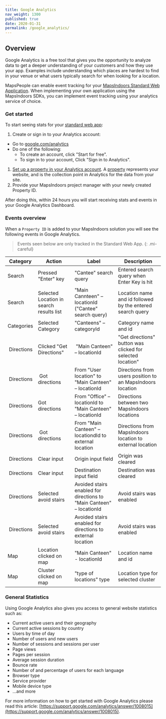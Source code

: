 ```yaml
---
title: Google Analytics
nav_weight: 1300
published: true
date: 2020-01-31
permalink: /google_analytics/
---
```


## Overview

Google Analytics is a free tool that gives you the opportunity to analyze data to get a deeper understanding of your customers and how they use your app. Examples include understanding which places are hardest to find in your venue or what users typically search for when looking for a location.

MapsPeople can enable event tracking for your [MapsIndoors Standard Web Application](http://clients.mapsindoors.com/). When implementing your own application using the MapsIndoors SDKs, you can implement event tracking using your analytics service of choice.

### Get started

To start seeing stats for your [standard web app](http://clients.mapsindoors.com/):

1. Create or sign in to your Analytics account:

* Go to [google.com/analytics](https://marketingplatform.google.com/about/analytics/)
* Do one of the following:
  * To create an account, click "Start for free".
  * To sign in to your account, Click "Sign in to Analytics".

1. [Set up a property in your Analytics account](https://support.google.com/analytics/answer/1042508). A [property](https://support.google.com/analytics/answer/2649554?hl=en&ref_topic=1009620) represents your website, and is the collection point in Analytics for the data from your site.
1. Provide your MapsIndoors project manager with your newly created Property ID.

After doing this, within 24 hours you will start receiving stats and events in your Google Analytics Dashboard.

### Events overview

When a `Property ID` is added to your MapsIndoors solution you will see the following events in Google Analytics.

> Events seen below are only tracked in the Standard Web App.
{: .mi-careful}

| Category | Action | Label | Description
| - | - | - | - |
| Search | Pressed "Enter" key | "Cantee" search query | Entered search query when Enter Key is hit |
| Search | Selected Location in search results list | "Main Cannteen" – locationId ("Cantee" search query) | Location name and id followed by the entered search query |
| Categories | Selected Category | "Canteens" – categoryId | Category name and id |
| Directions | Clicked "Get Directions" | "Main Canteen" – locationId | "Get directions" button was clicked for selected location" |
| Directions | Got directions | From "User location" to "Main Canteen" – locationId | Directions from users position to an MapsIndoors location |
| Directions | Got directions | From "Office" – locationId to "Main Canteen" – locationId | Directions between two MapsIndoors locations |
| Directions | Got directions | From "Main Canteen" – locationdId to external location | Directions from MapsIndoors location to external location |
| Directions | Clear input | Origin input field | Origin was cleared |
| Directions | Clear input | Destination input field | Destination was cleared |
| Directions | Selected avoid stairs | Avoided stairs enabled for directions to "Main Canteen" – locationId | Avoid stairs was enabled |
| Directions | Selected avoid stairs | Avoided stairs enabled for directions to external location | Avoid stairs was enabled |
| Map | Location clicked on map | "Main Canteen" - locationId | Location name and id |
| Map | Cluster clicked on map | "type of locations" type | Location type for selected cluster |

### General Statistics
Using Google Analytics also gives you access to general website statistics such as:
 
* Current active users and their geography
* Current active sessions by country
* Users by time of day
* Number of users and new users
* Number of sessions and sessions per user
* Page views
* Pages per session
* Average session duration
* Bounce rate
* Number of and percentage of users for each language
* Browser type
* Service provider
* Mobile device type
* ...and more


For more information on how to get started with Google Analytics please read this article: [https://support.google.com/analytics/answer/1008015](https://support.google.com/analytics/answer/1008015).
